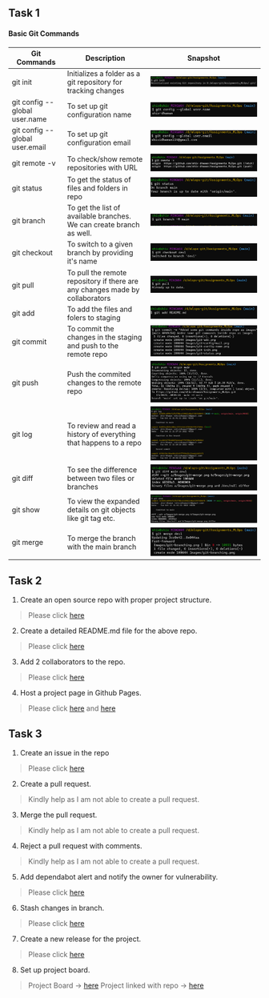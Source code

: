 ## **Task 1**
#### **Basic Git Commands**  

**Git Commands** | **Description** | **Snapshot**
--- | --- | --- 
git init | Initializes a folder as a git repository for tracking changes | ![](Images/git-init.png) |
git config --global user.name | To set up git configuration name | ![](Images/git-config-name.png) |
git config --global user.email | To set up git configuration email | ![](Images/git-config-mail.png) |
git remote -v | To check/show remote repositories with URL | ![](Images/git-remote.png) |
git status | To get the status of files and folders in repo | ![](Images/git-status.png) |
git branch | To get the list of available branches. We can create branch as well. | ![](Images/git-branch.png) |
git checkout | To switch to a given branch by providing it's name | ![](Images/git-branching.png) |
git pull | To pull the remote repository if there are any changes made by collaborators | ![](Images/git-pull.png) |
git add | To add the files and folers to staging | ![](Images/git-add.png) |
git commit | To commit the changes in the staging and push to the remote repo | ![](Images/git-commit.png) |
git push | Push the commited changes to the remote repo | ![](Images/git-push.png) |
git log | To review and read a history of everything that happens to a repo | ![](Images/git-log.png) |
git diff | To see the difference between two files or branches | ![](Images/git-diff.png) |
git show | To view the expanded details on git objects like git tag etc. | ![](Images/git-show.png) |
git merge | To merge the branch with the main branch | ![](Images/git-merge.png)

## **Task 2**

1. Create an open source repo with proper project structure.
  > Please click [here](https://github.com/shiv-dhawan/Assignments_MLOps)

2. Create a detailed README.md file for the above repo.
  > Please click [here](https://github.com/shiv-dhawan/Assignments_MLOps/blob/main/README.md)

3. Add 2 collaborators to the repo.
  > Please click [here](Images/collaborators.png)

4. Host a project page in Github Pages.
  > Please click [here](Images/github-pages-1.png) and [here](Images/github-pages-2.png)
  

## **Task 3**
1. Create an issue in the repo
  > Please click [here](Images/issue)

2. Create a pull request.
  > Kindly help as I am not able to create a pull request.

3. Merge the pull request.
  > Kindly help as I am not able to create a pull request.

4. Reject a pull request with comments.
  > Kindly help as I am not able to create a pull request.

5. Add dependabot alert and notify the owner for vulnerability.
  > Please click [here](Images/dependabot.png)

6. Stash changes in branch.
  > Please click [here](Images/git-stash.png)

7. Create a new release for the project.
  > Please click [here](Images/git-release.png)

8. Set up project board.
  > Project Board -> [here](Images/project-created.png)
  > Project linked with repo -> [here](Images/project-linked.png)

